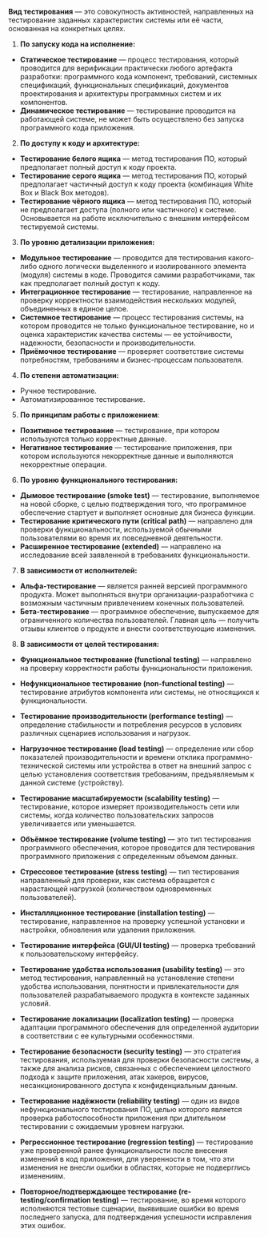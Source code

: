 **Вид тестирования** — это совокупность активностей, направленных на тестирование заданных характеристик системы или её части, основанная на конкретных целях.

1. **По запуску кода на исполнение:** 

- **Статическое тестирование** — процесс тестирования, который проводится для верификации практически любого артефакта разработки: программного кода компонент, требований, системных спецификаций, функциональных спецификаций, документов проектирования и архитектуры программных систем и их компонентов.
- **Динамическое тестирование** — тестирование проводится на работающей системе, не может быть осуществлено без запуска программного кода приложения.
  
2. **По доступу к коду и архитектуре:**  

- **Тестирование белого ящика** — метод тестирования ПО, который предполагает полный доступ к коду проекта.
- **Тестирование серого ящика** — метод тестирования ПО, который предполагает частичный доступ к коду проекта (комбинация White Box и Black Box методов).
- **Тестирование чёрного ящика** — метод тестирования ПО, который не предполагает доступа (полного или частичного) к системе. Основывается на работе исключительно с внешним интерфейсом тестируемой системы.

3. **По уровню детализации приложения:**

- **Модульное тестирование** — проводится для тестирования какого-либо одного логически выделенного и изолированного элемента (модуля) системы в коде. Проводится самими разработчиками, так как предполагает полный доступ к коду.
- **Интеграционное тестирование** — тестирование, направленное на проверку корректности взаимодействия нескольких модулей, объединенных в единое целое.
- **Системное тестирование** — процесс тестирования системы, на котором проводится не только функциональное тестирование, но и оценка характеристик качества системы — ее устойчивости, надежности, безопасности и производительности.
- **Приёмочное тестирование** — проверяет соответствие системы потребностям, требованиям и бизнес-процессам пользователя.

  
4. **По степени автоматизации:**

- Ручное тестирование.
- Автоматизированное тестирование.

5. **По принципам работы с приложением**:

- **Позитивное тестирование** — тестирование, при котором используются только корректные данные.
- **Негативное тестирование** — тестирование приложения, при котором используются некорректные данные и выполняются некорректные операции.

6. **По уровню функционального тестирования:**  

- **Дымовое тестирование (smoke test)** — тестирование, выполняемое на новой сборке, с целью подтверждения того, что программное обеспечение стартует и выполняет основные для бизнеса функции.
- **Тестирование критического пути (critical path)** — направлено для проверки функциональности, используемой обычными пользователями во время их повседневной деятельности.
- **Расширенное тестирование (extended)** — направлено на исследование всей заявленной в требованиях функциональности.

7. **В зависимости от исполнителей:**
- **Альфа-тестирование** — является ранней версией программного продукта. Может выполняться внутри организации-разработчика с возможным частичным привлечением конечных пользователей.
- **Бета-тестирование** — программное обеспечение, выпускаемое для ограниченного количества пользователей. Главная цель — получить отзывы клиентов о продукте и внести соответствующие изменения.

 8. **В зависимости от целей тестирования:**  
- **Функциональное тестирование (functional testing)** — направлено на проверку корректности работы функциональности приложения.
- **Нефункциональное тестирование (non-functional testing)** — тестирование атрибутов компонента или системы, не относящихся к функциональности.  

- **Тестирование производительности (performance testing)** — определение стабильности и потребления ресурсов в условиях различных сценариев использования и нагрузок.
- **Нагрузочное тестирование (load testing)** — определение или сбор показателей производительности и времени отклика программно-технической системы или устройства в ответ на внешний запрос с целью установления соответствия требованиям, предъявляемым к данной системе (устройству).
- **Тестирование масштабируемости (scalability testing)** — тестирование, которое измеряет производительность сети или системы, когда количество пользовательских запросов увеличивается или уменьшается.
- **Объёмное тестирование (volume testing)** — это тип тестирования программного обеспечения, которое проводится для тестирования программного приложения с определенным объемом данных.
- **Стрессовое тестирование (stress testing)** — тип тестирования направленный для проверки, как система обращается с нарастающей нагрузкой (количеством одновременных пользователей).
- **Инсталляционное тестирование (installation testing)** — тестирование, направленное на проверку успешной установки и настройки, обновления или удаления приложения.
- **Тестирование интерфейса (GUI/UI testing)** — проверка требований к пользовательскому интерфейсу.
- **Тестирование удобства использования (usability testing)** — это метод тестирования, направленный на установление степени удобства использования, понятности и привлекательности для пользователей разрабатываемого продукта в контексте заданных условий.
- **Тестирование локализации (localization testing)** — проверка адаптации программного обеспечения для определенной аудитории в соответствии с ее культурными особенностями.
- **Тестирование безопасности (security testing)** — это стратегия тестирования, используемая для проверки безопасности системы, а также для анализа рисков, связанных с обеспечением целостного подхода к защите приложения, атак хакеров, вирусов, несанкционированного доступа к конфиденциальным данным.
- **Тестирование надёжности (reliability testing)** — один из видов нефункционального тестирования ПО, целью которого является проверка работоспособности приложения при длительном тестировании с ожидаемым уровнем нагрузки.
- **Регрессионное тестирование (regression testing)** — тестирование уже проверенной ранее функциональности после внесения изменений в код приложения, для уверенности в том, что эти изменения не внесли ошибки в областях, которые не подверглись изменениям.
- **Повторное/подтверждающее тестирование (re-testing/confirmation testing)** — тестирование, во время которого исполняются тестовые сценарии, выявившие ошибки во время последнего запуска, для подтверждения успешности исправления этих ошибок.